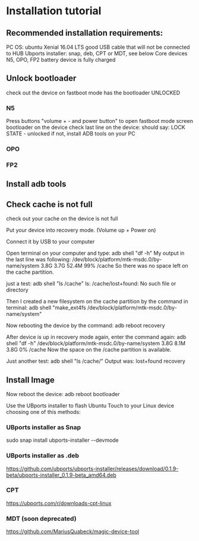 # Installation tutorial

## Recommended installation requirements: 

PC OS: ubuntu Xenial 16.04 LTS
good USB cable that will not be connected to HUB
Ubports installer: snap, deb, CPT or MDT, see below
Core devices N5, OPO, FP2
battery device is fully charged

## Unlock bootloader
check out the device on fastboot mode has the bootloader UNLOCKED



### N5
Press buttons "volume + - and power button" to open fastboot mode screen bootloader on the device
check last line on the device: should say: LOCK STATE - unlocked
if not, install ADB tools on your PC

### OPO

### FP2

## Install adb tools

## Check cache is not full
check out your cache on the device is not full


Put your device into recovery mode. (Volume up + Power on)

Connect it by USB to your computer

Open terminal on your computer and type:
adb shell "df -h"
My output in the last line was following:
/dev/block/platform/mtk-msdc.0/by-name/system
3.8G 3.7G 52.4M 99% /cache
So there was no space left on the cache partition.

just a test:
adb shell "ls /cache"
ls: /cache/lost+found: No such file or directory

Then I created a new filesystem on the cache partition by the command in terminal:
adb shell "make_ext4fs /dev/block/platform/mtk-msdc.0/by-name/system"

Now rebooting the device by the command:
adb reboot recovery

After device is up in recovery mode again, enter the command again:
adb shell "df -h"
/dev/block/platform/mtk-msdc.0/by-name/system
3.8G 8.1M 3.8G 0% /cache
Now the space on the /cache partition is available.

Just another test:
adb shell "ls /cache/"
Output was:
lost+found recovery

## Install Image

Now reboot the device:
adb reboot bootloader

Use the UBports installer to flash Ubuntu Touch to your Linux device choosing one of this methods:

### UBports installer as Snap
sudo snap install ubports-installer --devmode

### UBports installer as .deb
https://github.com/ubports/ubports-installer/releases/download/0.1.9-beta/ubports-installer_0.1.9-beta_amd64.deb

### CPT
https://ubports.com/r/downloads-cpt-linux

### MDT (soon deprecated)
https://github.com/MariusQuabeck/magic-device-tool




